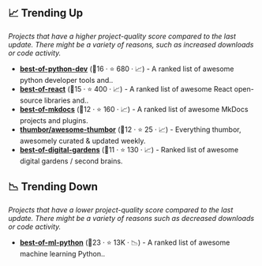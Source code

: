 ## 📈 Trending Up

_Projects that have a higher project-quality score compared to the last update. There might be a variety of reasons, such as increased downloads or code activity._

- <b><a href="https://github.com/ml-tooling/best-of-python-dev">best-of-python-dev</a></b> (🥇16 ·  ⭐ 680 · 📈) - A ranked list of awesome python developer tools and.. <code><img src="https://www.python.org/static/favicon.ico" style="display:inline;" width="13" height="13"></code>
- <b><a href="https://github.com/LukasMasuch/best-of-react">best-of-react</a></b> (🥉15 ·  ⭐ 400 · 📈) - A ranked list of awesome React open-source libraries and.. <code><img src="https://cdn.icon-icons.com/icons2/2108/PNG/512/javascript_icon_130900.png" style="display:inline;" width="13" height="13"></code>
- <b><a href="https://github.com/pawamoy/best-of-mkdocs">best-of-mkdocs</a></b> (🥇12 ·  ⭐ 160 · 📈) - A ranked list of awesome MkDocs projects and plugins.
- <b><a href="https://github.com/thumbor/awesome-thumbor">thumbor/awesome-thumbor</a></b> (🥇12 ·  ⭐ 25 · 📈) - Everything thumbor, awesomely curated & updated weekly.
- <b><a href="https://github.com/lyz-code/best-of-digital-gardens">best-of-digital-gardens</a></b> (🥉11 ·  ⭐ 130 · 📈) - Ranked list of awesome digital gardens / second brains.

## 📉 Trending Down

_Projects that have a lower project-quality score compared to the last update. There might be a variety of reasons such as decreased downloads or code activity._

- <b><a href="https://github.com/ml-tooling/best-of-ml-python">best-of-ml-python</a></b> (🥇23 ·  ⭐ 13K · 📉) - A ranked list of awesome machine learning Python.. <code><img src="https://www.python.org/static/favicon.ico" style="display:inline;" width="13" height="13"></code>

